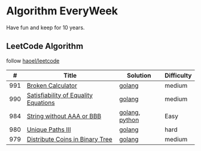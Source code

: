 # Algorithm EveryWeek

Have fun and keep for 10 years.

## LeetCode Algorithm

follow [haoel/leetcode](https://github.com/haoel/leetcode)

| #   | Title | Solution | Difficulty |
|-----| ----- | -------- | ---------- |
|991  |[Broken Calculator](https://leetcode.com/problems/broken-calculator/submissions/)|[golang](./algorithm/golang/broken_calculator.go)|medium|
|990  |[Satisfiability of Equality Equations](https://leetcode.com/problems/satisfiability-of-equality-equations/)|[golang](./algorithm/golang/equations_possible.go)|medium|
|984  |[String without AAA or BBB](https://leetcode.com/problems/string-without-aaa-or-bbb/submissions/)|[golang](./algorithm/golang/string_without_3a_3b.go), [python](./algorithm/python/string_without_3a_3b.py)|Easy|
|980  |[Unique Paths III](https://leetcode.com/problems/unique-paths-iii/)|[golang](./algorithm/golang/unique_paths3.go)|hard|
|979  |[Distribute Coins in Binary Tree](https://leetcode.com/problems/distribute-coins-in-binary-tree/submissions/)|[golang](./algorithm/golang/distribute_coins_in_binary_tree.go)|medium|
